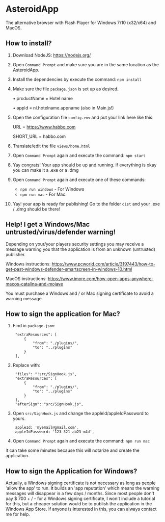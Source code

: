 # AsteroidApp
The alternative browser with Flash Player for Windows 7/10 (x32/x64) and MacOS.

## How to install?
1. Download NodeJS: https://nodejs.org/
 
2. Open `Command Prompt` and make sure you are in the same location as the AsteroidApp.

3. Install the dependencies by execute the command: `npm install`

4. Make sure the file `package.json` is set up as desired.

    • productName = Hotel name
    
    • appId = nl.hotelname.appname (also in Main.js!)

5. Open the configuration file `config.env` and put your link here like this:

    URL = https://www.habbo.com
    
    SHORT_URL = habbo.com
    
6. Translate/edit the file `views/home.html`

7. Open `Command Prompt` again and execute the command: `npm start` 

8. Yay congrats! Your app should be up and running. If everything is okay you can make it a .exe or a .dmg

9. Open `Command Prompt` again and execute one of these commands:
    * `npm run windows` - For Windows 
    * `npm run mac` - For Mac 
    
10. Yay! your app is ready for publishing! Go to the folder `dist` and your .exe / .dmg should be there!

## Help! I get a Windows/Mac untrusted/virus/defender warning!
Depending on your/your players security settings you may receive a message warning you that the application is from an unknown (untrusted) publisher.

Windows instructions: https://www.pcworld.com/article/3197443/how-to-get-past-windows-defender-smartscreen-in-windows-10.html

MacOS instructions: https://www.imore.com/how-open-apps-anywhere-macos-catalina-and-mojave

You must purchase a Windows and / or Mac signing certificate to avoid a warning message.

## How to sign the application for Mac?
1. Find in `package.json`:

		"extraResources": [
			{
				"from": "./plugins/",
				"to": "../plugins"
			}
		],
		
2. Replace with:

        "files": "!src/SignHook.js",
        "extraResources": [
            {
                "from": "./plugins/",
                "to": "../plugins"
            }
        ],
        "afterSign": "src/SignHook.js",

3. Open `src/SignHook.js` and change the appleId/appleIdPassword to yours.

        appleId: 'myemail@gmail.com',
        appleIdPassword: '123-321-ab23-m4d',
        
4. Open `Command Prompt` again and execute the command: `npm run mac`

It can take some minutes because this will notarize and create the application.

## How to sign the Application for Windows?
Actually, a Windows signing certificate is not necessary as long as people 'allow the app' to run. It builds an 'app reputation' which means the warning messages will disappear in a few days / months.
Since most people don't pay $ 700 + / - for a Windows signing certificate, I won't include a tutorial for this, but a cheaper solution would be to publish the application in the Windows App Store.
If anyone is interested in this, you can always contact me for help.

